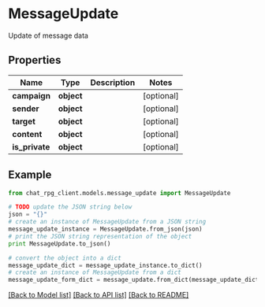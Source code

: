 # MessageUpdate

Update of message data

## Properties
Name | Type | Description | Notes
------------ | ------------- | ------------- | -------------
**campaign** | **object** |  | [optional] 
**sender** | **object** |  | [optional] 
**target** | **object** |  | [optional] 
**content** | **object** |  | [optional] 
**is_private** | **object** |  | [optional] 

## Example

```python
from chat_rpg_client.models.message_update import MessageUpdate

# TODO update the JSON string below
json = "{}"
# create an instance of MessageUpdate from a JSON string
message_update_instance = MessageUpdate.from_json(json)
# print the JSON string representation of the object
print MessageUpdate.to_json()

# convert the object into a dict
message_update_dict = message_update_instance.to_dict()
# create an instance of MessageUpdate from a dict
message_update_form_dict = message_update.from_dict(message_update_dict)
```
[[Back to Model list]](../README.md#documentation-for-models) [[Back to API list]](../README.md#documentation-for-api-endpoints) [[Back to README]](../README.md)


